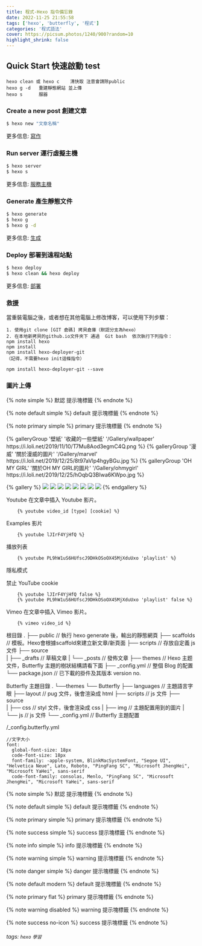 ```yaml
---
title: 程式-Hexo 指令備忘錄
date: 2022-11-25 21:55:58
tags: ['hexo', 'butterfly', '程式']
categories: '程式語法'
cover: https://picsum.photos/1240/900?random=10
highlight_shrink: false
---
```

## Quick Start 快速啟動 test
<!-- more  -->
```
hexo clean 或 hexo c    清快取 注意會請除public
hexo g -d   重建靜態網站 並上傳
hexo s      服器

```
### Create a new post 創建文章

``` bash
$ hexo new "文章名稱"
```
更多信息: [寫作](https://hexo.io/docs/writing.html)

### Run server 運行虛擬主機

``` bash
$ hexo server
$ hexo s
```
更多信息: [服務主機](https://hexo.io/docs/server.html)

### Generate 產生靜態文件

``` bash
$ hexo generate
$ hexo g
$ hexo g -d   
```
更多信息: [生成](https://hexo.io/docs/generating.html)

### Deploy  部署到遠程站點

``` bash
$ hexo deploy
$ hexo clean && hexo deploy

```
更多信息: [部署](https://hexo.io/docs/one-command-deployment.html)


### 救援
當重裝電腦之後，或者想在其他電腦上修改博客，可以使用下列步驟：
```
1. 使用git clone [GIT 倉碼] 拷貝倉庫（默認分支為hexo）
2. 在本地新拷貝的github.io文件夾下 通過  Git bash  依次執行下列指令：
npm install hexo
npm install
npm install hexo-deployer-git
（記得，不需要hexo init這條指令）

npm install hexo-deployer-git --save
```

### 圖片上傳
{% note simple %}
默認 提示塊標籤
{% endnote %}

{% note default simple %}
default 提示塊標籤
{% endnote %}

{% note primary simple %}
primary 提示塊標籤
{% endnote %}

<div class="gallery-group-main">
{% galleryGroup '壁紙' '收藏的一些壁紙' '/Gallery/wallpaper' https://i.loli.net/2019/11/10/T7Mu8Aod3egmC4Q.png %}
{% galleryGroup '漫威' '關於漫威的圖片' '/Gallery/marvel' https://i.loli.net/2019/12/25/8t97aVlp4hgyBGu.jpg %}
{% galleryGroup 'OH MY GIRL' '關於OH MY GIRL的圖片' '/Gallery/ohmygirl' https://i.loli.net/2019/12/25/hOqbQ3BIwa6KWpo.jpg %}
</div>



{% gallery %}
![](https://i.loli.net/2019/12/25/Fze9jchtnyJXMHN.jpg)
![](https://i.loli.net/2019/12/25/ryLVePaqkYm4TEK.jpg)
![](https://i.loli.net/2019/12/25/gEy5Zc1Ai6VuO4N.jpg)
![](https://i.loli.net/2019/12/25/d6QHbytlSYO4FBG.jpg)
![](https://i.loli.net/2019/12/25/6nepIJ1xTgufatZ.jpg)
![](https://i.loli.net/2019/12/25/E7Jvr4eIPwUNmzq.jpg)
![](https://i.loli.net/2019/12/25/mh19anwBSWIkGlH.jpg)
![](https://i.loli.net/2019/12/25/2tu9JC8ewpBFagv.jpg)
{% endgallery %}

Youtube
在文章中插入 Youtube 影片。

        {% youtube video_id [type] [cookie] %}
Examples
影片

        {% youtube lJIrF4YjHfQ %}
播放列表

        {% youtube PL9hW1uS6HUfscJ9DHkOSoOX45MjXduUxo 'playlist' %}
隱私模式

禁止 YouTube cookie

        {% youtube lJIrF4YjHfQ false %}
        {% youtube PL9hW1uS6HUfscJ9DHkOSoOX45MjXduUxo 'playlist' false %}
Vimeo
在文章中插入 Vimeo 影片。

        {% vimeo video_id %}


根目錄
.
├── public        // 執行 hexo generate 後，輸出的靜態網頁
├── scaffolds     // 模板。Hexo會根據scaffold來建立新文章/新頁面
├── scripts       // 存放自定義 js 文件
├── source        
|   ├── _drafts   // 草稿文章
|   └── _posts    // 發佈文章
├── themes        // Hexo 主题文件，Butterfly 主題的樹狀結構請看下面
├── _config.yml   // 整個 Blog 的配置
└── package.json  // 已下載的掛件及其版本 version no.

Butterfly 主題目錄
.
└──themes
   └── Butterfly
       ├── languages    // 主題語言字眼
       ├── layout       // pug 文件，後會渲染成 html
       ├── scripts      // js 文件
       ├── source        
       |   ├── css      // styl 文件，後會渲染成 css
       |   ├── img      // 主題配置用到的圖片
       |   └── js       // js 文件
       └── _config.yml  // Butterfly 主題配置

/_config.butterfly.yml

```
//文字大小
font:
  global-font-size: 18px
  code-font-size: 18px
  font-family: -apple-system, BlinkMacSystemFont, "Segoe UI", "Helvetica Neue", Lato, Roboto, "PingFang SC", "Microsoft JhengHei", "Microsoft YaHei", sans-serif
  code-font-family: consolas, Menlo, "PingFang SC", "Microsoft JhengHei", "Microsoft YaHei", sans-serif
```
{% note simple %}
默認 提示塊標籤
{% endnote %}

{% note default simple %}
default 提示塊標籤
{% endnote %}

{% note primary simple %}
primary 提示塊標籤
{% endnote %}

{% note success simple %}
success 提示塊標籤
{% endnote %}

{% note info simple %}
info 提示塊標籤
{% endnote %}

{% note warning simple %}
warning 提示塊標籤
{% endnote %}

{% note danger simple %}
danger 提示塊標籤
{% endnote %}


{% note default modern %}
default 提示塊標籤
{% endnote %}

{% note primary flat %}
primary 提示塊標籤
{% endnote %}

{% note warning disabled %}
warning 提示塊標籤
{% endnote %}

{% note success no-icon %}
success 提示塊標籤
{% endnote %}

###### tags: `hexo` `學習`
